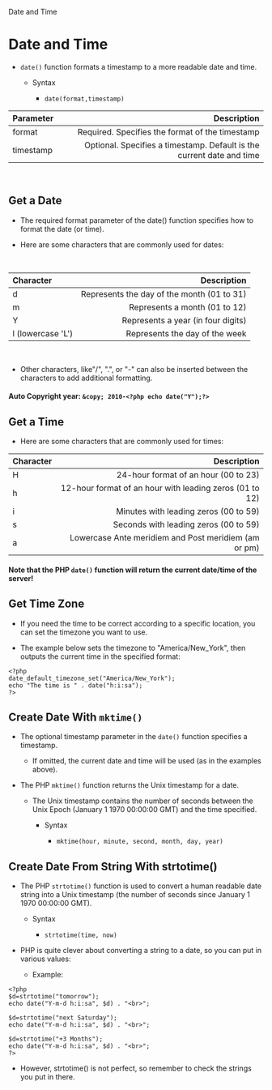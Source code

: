Date and Time

# Date and Time

* `date()` function formats a timestamp to a more readable date and time.

	* Syntax

		* `date(format,timestamp)`

| Parameter | Description |
| :------------- | -----------: |
| format | Required. Specifies the format of the timestamp |
| timestamp | Optional. Specifies a timestamp. Default is the current date and time |
<br />

## Get a Date

* The required format parameter of the date() function specifies how to format the date (or time).

* Here are some characters that are commonly used for dates:
<br/>

| Character | Description |
| :---- | -----------: |
| d | Represents the day of the month (01 to 31) |
| m | Represents a month (01 to 12) |
| Y | Represents a year (in four digits) |
| l (lowercase 'L') | Represents the day of the week |
<br />

* Other characters, like"/", ".", or "-" can also be inserted between the characters to add additional formatting.

#### Auto Copyright year: `&copy; 2010-<?php echo date("Y");?>`

## Get a Time

* Here are some characters that are commonly used for times:

| Character | Description |
| :---- | -----------:|
| H | 24-hour format of an hour (00 to 23) |
| h | 12-hour format of an hour with leading zeros (01 to 12) |
| i | Minutes with leading zeros (00 to 59) |
| s | Seconds with leading zeros (00 to 59) |
| a | Lowercase Ante meridiem and Post meridiem (am or pm) |

#### Note that the PHP `date()` function will return the **current** date/time of the **server**!

## Get Time Zone

* If you need the time to be correct according to a specific location, you can set the timezone you want to use.

* The example below sets the timezone to "America/New_York", then outputs the current time in the specified format:

```
<?php
date_default_timezone_set("America/New_York");
echo "The time is " . date("h:i:sa");
?>
```

## Create Date With `mktime()`

* The optional timestamp parameter in the `date()` function specifies a timestamp. 
	
	* If omitted, the current date and time will be used (as in the examples above).

* The PHP `mktime()` function returns the Unix timestamp for a date. 

	* The Unix timestamp contains the number of seconds between the Unix Epoch (January 1 1970 00:00:00 GMT) and the time specified.

		* Syntax

			* `mktime(hour, minute, second, month, day, year)`

## Create Date From String With strtotime()

* The PHP `strtotime()` function is used to convert a human readable date string into a Unix timestamp (the number of seconds since January 1 1970 00:00:00 GMT).

	* Syntax
	
		* `strtotime(time, now)`

* PHP is quite clever about converting a string to a date, so you can put in various values:

	* Example:

```
<?php
$d=strtotime("tomorrow");
echo date("Y-m-d h:i:sa", $d) . "<br>";

$d=strtotime("next Saturday");
echo date("Y-m-d h:i:sa", $d) . "<br>";

$d=strtotime("+3 Months");
echo date("Y-m-d h:i:sa", $d) . "<br>";
?>
```

* However, strtotime() is not perfect, so remember to check the strings you put in there.